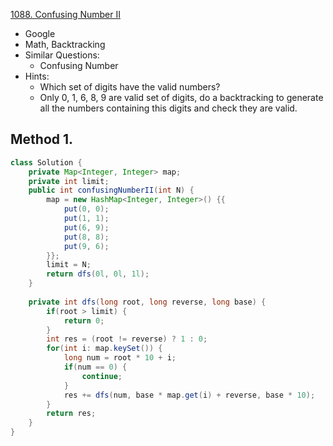 [1088. Confusing Number II](https://leetcode.com/problems/confusing-number-ii/)

* Google
* Math, Backtracking
* Similar Questions:
    * Confusing Number
* Hints:
    * Which set of digits have the valid numbers?
    * Only 0, 1, 6, 8, 9 are valid set of digits, do a backtracking to generate all the numbers containing this digits and check they are valid.

## Method 1.
```java 
class Solution {
    private Map<Integer, Integer> map;
    private int limit;
    public int confusingNumberII(int N) {
        map = new HashMap<Integer, Integer>() {{
            put(0, 0);
            put(1, 1);
            put(6, 9);
            put(8, 8);
            put(9, 6);
        }};
        limit = N;
        return dfs(0l, 0l, 1l);
    }
    
    private int dfs(long root, long reverse, long base) {
        if(root > limit) {
            return 0;
        }
        int res = (root != reverse) ? 1 : 0;
        for(int i: map.keySet()) {
            long num = root * 10 + i;
            if(num == 0) {
                continue;
            }
            res += dfs(num, base * map.get(i) + reverse, base * 10);
        }
        return res;
    }
}
```
